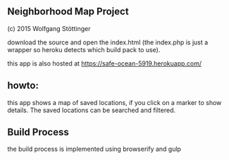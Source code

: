 ## Neighborhood Map Project

(c) 2015 Wolfgang Stöttinger

download the source and open the index.html (the index.php is just a wrapper so heroku detects which build pack to use).

this app is also hosted at https://safe-ocean-5919.herokuapp.com/


## howto:

this app shows a map of saved locations, if you click on a marker to show details. The saved locations can be searched and filtered.

## Build Process

the build process is implemented using browserify and gulp